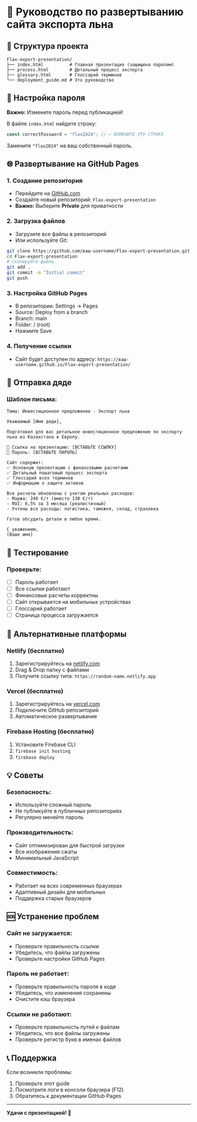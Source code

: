 # 🚀 Руководство по развертыванию сайта экспорта льна

## 📁 Структура проекта

```
Flax-export-presentation/
├── index.html          # Главная презентация (защищена паролем)
├── process.html        # Детальный процесс экспорта
├── glossary.html       # Глоссарий терминов
└── deployment_guide.md # Это руководство
```

## 🔐 Настройка пароля

**Важно:** Измените пароль перед публикацией!

В файле `index.html` найдите строку:
```javascript
const correctPassword = "flax2024"; // ← ИЗМЕНИТЕ ЭТУ СТРОКУ
```

Замените `"flax2024"` на ваш собственный пароль.

## 🌐 Развертывание на GitHub Pages

### 1. Создание репозитория
- Перейдите на [GitHub.com](https://github.com)
- Создайте новый репозиторий: `Flax-export-presentation`
- **Важно:** Выберите **Private** для приватности

### 2. Загрузка файлов
- Загрузите все файлы в репозиторий
- Или используйте Git:
```bash
git clone https://github.com/ваш-username/Flax-export-presentation.git
cd Flax-export-presentation
# Скопируйте файлы
git add .
git commit -m "Initial commit"
git push
```

### 3. Настройка GitHub Pages
- В репозитории: Settings → Pages
- Source: Deploy from a branch
- Branch: main
- Folder: / (root)
- Нажмите Save

### 4. Получение ссылки
- Сайт будет доступен по адресу:
  `https://ваш-username.github.io/Flax-export-presentation/`

## 📧 Отправка дяде

### Шаблон письма:
```
Тема: Инвестиционное предложение - Экспорт льна

Уважаемый [Имя дяди],

Подготовил для вас детальное инвестиционное предложение по экспорту льна из Казахстана в Европу.

🔗 Ссылка на презентацию: [ВСТАВЬТЕ ССЫЛКУ]
🔑 Пароль: [ВСТАВЬТЕ ПАРОЛЬ]

Сайт содержит:
✅ Основную презентацию с финансовыми расчетами
✅ Детальный пошаговый процесс экспорта
✅ Глоссарий всех терминов
✅ Информацию о защите активов

Все расчеты обновлены с учетом реальных расходов:
- Маржа: 240 €/т (вместо 130 €/т)
- ROI: 6,5% за 3 месяца (реалистичный)
- Учтены все расходы: логистика, таможня, склад, страховка

Готов обсудить детали в любое время.

С уважением,
[Ваше имя]
```

## 🧪 Тестирование

### Проверьте:
- [ ] Пароль работает
- [ ] Все ссылки работают
- [ ] Финансовые расчеты корректны
- [ ] Сайт открывается на мобильных устройствах
- [ ] Глоссарий работает
- [ ] Страница процесса загружается

## 🔧 Альтернативные платформы

### Netlify (бесплатно)
1. Зарегистрируйтесь на [netlify.com](https://netlify.com)
2. Drag & Drop папку с файлами
3. Получите ссылку типа: `https://random-name.netlify.app`

### Vercel (бесплатно)
1. Зарегистрируйтесь на [vercel.com](https://vercel.com)
2. Подключите GitHub репозиторий
3. Автоматическое развертывание

### Firebase Hosting (бесплатно)
1. Установите Firebase CLI
2. `firebase init hosting`
3. `firebase deploy`

## 💡 Советы

### Безопасность:
- Используйте сложный пароль
- Не публикуйте в публичных репозиториях
- Регулярно меняйте пароль

### Производительность:
- Сайт оптимизирован для быстрой загрузки
- Все изображения сжаты
- Минимальный JavaScript

### Совместимость:
- Работает на всех современных браузерах
- Адаптивный дизайн для мобильных
- Поддержка старых браузеров

## 🆘 Устранение проблем

### Сайт не загружается:
- Проверьте правильность ссылки
- Убедитесь, что файлы загружены
- Проверьте настройки GitHub Pages

### Пароль не работает:
- Проверьте правильность пароля в коде
- Убедитесь, что изменения сохранены
- Очистите кэш браузера

### Ссылки не работают:
- Проверьте правильность путей к файлам
- Убедитесь, что все файлы загружены
- Проверьте регистр букв в именах файлов

## 📞 Поддержка

Если возникли проблемы:
1. Проверьте этот guide
2. Посмотрите логи в консоли браузера (F12)
3. Обратитесь к документации GitHub Pages

---

**Удачи с презентацией! 🚀**
